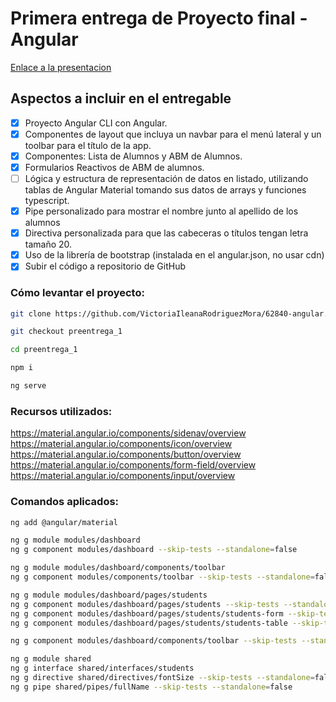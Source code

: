 # Primera entrega de Proyecto final -  Angular


[Enlace a la presentacion](https://docs.google.com/presentation/d/1CiBlc3EzlbjEJRkhxUcj13tfxtDRBIlTLJTB19evs7Y/edit#slide=id.g209c4004a56_0_1029)

## Aspectos a incluir en el entregable

- [x] Proyecto Angular CLI con Angular.
- [x] Componentes de layout que incluya un navbar para el menú lateral y un toolbar para el título de la app.
- [x] Componentes: Lista de Alumnos y ABM de Alumnos.
- [x] Formularios Reactivos de ABM de alumnos.
- [ ] Lógica y estructura de representación de datos en listado, utilizando tablas de Angular Material tomando sus datos de arrays y funciones typescript.
- [x] Pipe personalizado para mostrar el nombre junto al apellido de los alumnos
- [x] Directiva personalizada para que las cabeceras o títulos tengan letra tamaño 20.
- [x] Uso de la librería de bootstrap (instalada en el angular.json, no usar cdn)
- [x] Subir el código a repositorio de GitHub

### Cómo levantar el proyecto:
```bash
git clone https://github.com/VictoriaIleanaRodriguezMora/62840-angular.git

git checkout preentrega_1

cd preentrega_1

npm i

ng serve
```
### Recursos utilizados:
https://material.angular.io/components/sidenav/overview
https://material.angular.io/components/icon/overview
https://material.angular.io/components/button/overview
https://material.angular.io/components/form-field/overview
https://material.angular.io/components/input/overview

### Comandos aplicados:
```bash
ng add @angular/material

ng g module modules/dashboard
ng g component modules/dashboard --skip-tests --standalone=false

ng g module modules/dashboard/components/toolbar
ng g component modules/components/toolbar --skip-tests --standalone=false

ng g module modules/dashboard/pages/students
ng g component modules/dashboard/pages/students --skip-tests --standalone=false
ng g component modules/dashboard/pages/students/students-form --skip-tests --standalone=false
ng g component modules/dashboard/pages/students/students-table --skip-tests --standalone=false

ng g component modules/dashboard/components/toolbar --skip-tests --standalone=false

ng g module shared
ng g interface shared/interfaces/students 
ng g directive shared/directives/fontSize --skip-tests --standalone=false
ng g pipe shared/pipes/fullName --skip-tests --standalone=false


```
